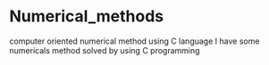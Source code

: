 # Numerical_methods
computer oriented numerical method using C language 
I have some numericals method solved by using C programming 
